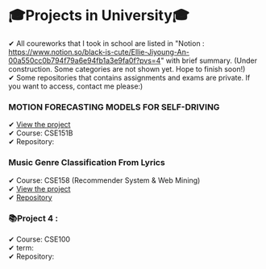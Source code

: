 # 🎓Projects in University🎓
✔︎ All coureworks that I took in school are listed in "Notion : https://www.notion.so/black-is-cute/Ellie-Jiyoung-An-00a550cc0b794f79a6e94fb1a3e9fa0f?pvs=4" with brief summary. 
 (Under construction. Some categories are not shown yet. Hope to finish soon!)\
✔︎ Some repositories that contains assignments and exams are private. If you want to access, contact me please:)

### MOTION FORECASTING MODELS FOR SELF-DRIVING
✔︎ [View the project](./Reports/Music%20Genre%20from%20Lyrics.pdf)\
✔︎ Course: CSE151B \
✔︎ Repository: 

### Music Genre Classification From Lyrics
✔︎ Course: CSE158 (Recommender System & Web Mining)\
✔︎ [View the project](./Reports/Music%20Genre%20from%20Lyrics.pdf)\
✔︎ [Repository](https://github.com/cse158-fa22-team-pushystrokers/a2)

### 📚Project 4 : 
✔︎ Course: CSE100\
✔︎ term: \
✔︎ Repository: 

